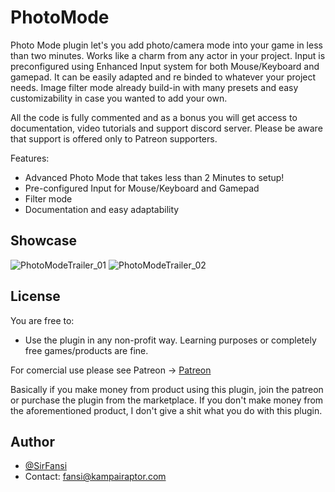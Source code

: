 # PhotoMode

Photo Mode plugin let's you add photo/camera mode into your game in less than two minutes.
Works like a charm from any actor in your project.
Input is preconfigured using Enhanced Input system for both Mouse/Keyboard and gamepad. It can be easily adapted and re binded to whatever your project needs.
Image filter mode already build-in with many presets and easy customizability in case you wanted to add your own.

All the code is fully commented and as a bonus you will get access to documentation, video tutorials and support discord server. Please be aware that support is offered only to Patreon supporters.

Features:
 - Advanced Photo Mode that takes less than 2 Minutes to setup!
 - Pre-configured Input for Mouse/Keyboard and Gamepad
 - Filter mode
 - Documentation and easy adaptability

## Showcase
![PhotoModeTrailer_01](https://github.com/KampaiRaptor/PhotoModePlugin/assets/120315901/235f26c4-5a09-4c79-bc61-0e7e21015965) ![PhotoModeTrailer_02](https://github.com/KampaiRaptor/PhotoModePlugin/assets/120315901/3a20841f-5b08-40c5-aa07-8a20984c198f)

## License

You are free to:
- Use the plugin in any non-profit way. Learning purposes or completely free games/products are fine.

For comercial use please see Patreon -> [Patreon](https://www.patreon.com/kampairaptor)

Basically if you make money from product using this plugin, join the patreon or purchase the plugin from the marketplace. If you don't make money from the aforementioned product, I don't give a shit what you do with this plugin.


## Author

- [@SirFansi](https://github.com/Fansi129)
- Contact: fansi@kampairaptor.com
